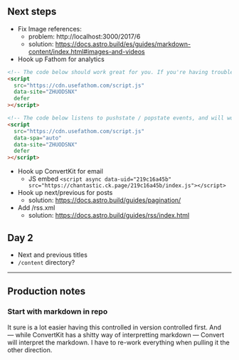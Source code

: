 ## Next steps

- Fix Image references:
  - problem: http://localhost:3000/2017/6
  - solution: https://docs.astro.build/es/guides/markdown-content/index.html#images-and-videos
- Hook up Fathom for analytics

```html
<!-- The code below should work great for you. If you're having trouble, let us know. -->
<script
  src="https://cdn.usefathom.com/script.js"
  data-site="ZHUODSNX"
  defer
></script>
```

```html
<!-- The code below listens to pushstate / popstate events, and will work nicely in your SPA. -->
<script
  src="https://cdn.usefathom.com/script.js"
  data-spa="auto"
  data-site="ZHUODSNX"
  defer
></script>
```

- Hook up ConvertKit for email
  - JS embed `<script async data-uid="219c16a45b" src="https://chantastic.ck.page/219c16a45b/index.js"></script>`
- Hook up next/previous for posts
  - solution: https://docs.astro.build/guides/pagination/
- Add /rss.xml
  - solution: https://docs.astro.build/guides/rss/index.html

## Day 2

- Next and previous titles
- `/content` directory?

---

## Production notes

### Start with markdown in repo
It sure is a lot easier having this controlled in version controlled first. And — while ConvertKit has a shitty way of interpretting markdown — Convert will interpret the markdown. I have to re-work everything when pulling it the other direction.